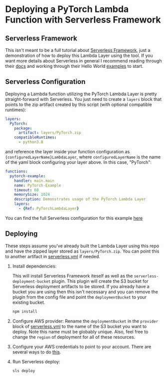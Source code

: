 # Deploying a PyTorch Lambda Function with Serverless Framework

## Serverless Framework

This isn't meant to be a full tutorial about [Serverless Framework](https://www.serverless.com/), just a demonstration of how to deploy this Lambda Layer using the tool. If you want more details about Serverless in general I recommend reading through their [docs](https://www.serverless.com/framework/docs/providers/aws/) and working through their Hello World [examples](https://www.serverless.com/framework/docs/providers/aws/examples/hello-world/python/) to start.

## Serverless Configuration

Deploying a Lambda function utilizing the PyTorch Lambda Layer is pretty straight-forward with Serverless. You just need to create a `layers` block that points to the zip artifact created by this script (with optional compatible runtimes):

```yaml
layers:
  PyTorch:
    package:
      artifact: layers/PyTorch.zip
    compatibleRuntimes:
      - python3.8
```

and reference the layer inside your function configuration as `{configuredLayerName}LambdaLayer`, where `configuredLayerName` is the name of the yaml block configuring your layer above. In this case, "PyTorch":

```yaml
functions:
  pytorch-example:
    handler: main.main
    name: PyTorch-Example
    timeout: 60
    memorySize: 1024
    description: Demonstrates usage of the PyTorch Lambda Layer
    layers:
      - {Ref: PyTorchLambdaLayer}
```

You can find the full Serverless configuration for this example [here](./serverless.yml)

## Deploying

These steps assume you've already built the Lambda Layer using this repo and have the zipped layer stored as `layers/PyTorch.zip`. You can point this to another artifact in [serverless.yml](./serverless.yml) if needed.

1) Install dependencies:

    This will install Serverless Framework iteself as well as the `serverless-deployment-bucket` plugin. This plugin will create the S3 bucket for Serverless deployment artifacts to be stored. If you already have a bucket you are using then this isn't necessary and you can remove the plugin from the config file and point the `deploymentBucket` to your existing bucket.

    ```sh
    npm install
    ```

2) Configure AWS provider:
Rename the `deploymentBucket` in the `provider` block of [serverless.yml](./serverless.yml) to the name of the S3 bucket you want to deploy. Note this name must be globably unique. Also, feel free to change the `region` of deployment for all of these resources.

3) Configure your AWS credentials to point to your account. There are several ways to do [this](https://docs.aws.amazon.com/sdk-for-java/v1/developer-guide/setup-credentials.html).

4) Run Serverless deploy:

    ```sh
    sls deploy
    ```

